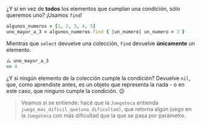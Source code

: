 ¿Y si en vez de **todos** los elementos que cumplan una condición, sólo queremos uno? ¡Usamos `find`!

```ruby
algunos_numeros = [1, 2, 3, 4, 5]
uno_mayor_a_3 = algunos_numeros.find { |un_numero| un_numero > 3 }
```

Mientras que `select` devuelve una colección, `find` devuelve **únicamente** un elemento.

```ruby
ム uno_mayor_a_3
=> 4
```

¿Y si ningún elemento de la colección cumple la condición? Devuelve `nil`, que, como aprendiste antes, es un objeto que representa la nada - o en este caso, que ninguno cumple la condición. :wink:

> Veamos si se entiende: hacé que la `Juegoteca` entienda `juego_mas_dificil_que(una_dificultad)`, que retorna algún juego en la `Juegoteca` con más dificultad que la que se pasa por parámetro.
